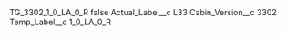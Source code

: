 <?xml version="1.0" encoding="UTF-8"?>
<CustomMetadata xmlns="http://soap.sforce.com/2006/04/metadata" xmlns:xsi="http://www.w3.org/2001/XMLSchema-instance" xmlns:xsd="http://www.w3.org/2001/XMLSchema">
    <label>TG_3302_1_0_LA_0_R</label>
    <protected>false</protected>
    <values>
        <field>Actual_Label__c</field>
        <value xsi:type="xsd:string">L33</value>
    </values>
    <values>
        <field>Cabin_Version__c</field>
        <value xsi:type="xsd:string">3302</value>
    </values>
    <values>
        <field>Temp_Label__c</field>
        <value xsi:type="xsd:string">1_0_LA_0_R</value>
    </values>
</CustomMetadata>
